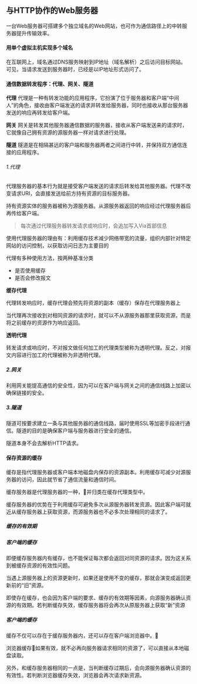 ## 与HTTP协作的Web服务器
一台Web服务器可搭建多个独立域名的Web网站，也可作为通信路径上的中转服务器提升传输效率。

#### 用单个虚拟主机实现多个域名
在互联网上，域名通过DNS服务映射到IP地址（域名解析）之后访问目标网站。可见，当请求发送到服务器时，已经是以IP地址形式访问了。

#### 通信数据转发程序：代理、网关、隧道
**代理**
代理是一种有转发功能的应用程序，它扮演了位于服务器和客户端“中间人”的角色，接收由客户端发送的请求并转发给服务器，同时也接收从那台服务器发送的响应再转发给客户端。

**网关**
网关是转发其他服务器通信数据的服务器，接收从客户端发送来的请求时，它就像自己拥有资源的源服务器一样对请求进行处理。

**隧道**
隧道是在相隔甚远的客户端和服务器两者之间进行中转，并保持双方通信连接的应用程序。

###### 1.代理
代理服务器的基本行为就是接受客户端发送的请求后转发给其他服务器。代理不改变请求URI，会直接发送给前方持有资源的目标服务器。

持有资源实体的服务器被称为源服务器。从源服务器返回的响应经过代理服务器后再传给客户端。

> 每次通过代理服务器转发请求或响应时，会追加写入Via首部信息

使用代理服务器的理由有：利用缓存技术减少网络带宽的流量，组织内部针对特定网站的访问控制，以获取访问日志为主要目的

代理有多种使用方法，按两种基准分类
- 是否使用缓存
- 是否会修改报文

**缓存代理**

代理转发响应时，缓存代理会预先将资源的副本（缓存）保存在代理服务器上

当代理再次接收到对相同资源的请求时，就可以不从源服务器那里获取资源，而是将之前缓存的资源作为响应返回。

**透明代理**

转发请求或响应时，不对报文做任何加工的代理类型被称为透明代理。反之，对报文内容进行加工的代理被称为非透明代理。

##### 2.网关
利用网关能提高通信的安全性，因为可以在客户端与网关之间的通信线路上加密以确保链接的安全。

##### 3.隧道
隧道可按要求建立一条与其他服务器的通信线路，届时使用SSL等加密手段进行通信。隧道的目的是确保客户端与服务器进行安全的通信。

隧道本身不会去解析HTTP请求。


#### 保存资源的缓存
缓存是指代理服务器或客户端本地磁盘内保存的资源副本。利用缓存可减少对源服务器的访问，因此就节省了通信流量和通信时间。

缓存服务器是代理服务器的一种，并归类在缓存代理类型中。

缓存服务器的优势在于利用缓存可避免多次从源服务器转发资源。因此客户端可就近从缓存服务器上获取资源，而源服务器也不必多次处理相同的请求了。

##### 缓存的有效期

##### 客户端的缓存

即便缓存服务器内有缓存，也不能保证每次都会返回对同资源的请求。因为这关系到被缓存资源的有效性问题。

当遇上源服务器上的资源更新时，如果还是使用不变的缓存，那就会演变成返回更新前的“旧”资源。

即使存在缓存，也会因为客户端的要求、缓存的有效期等因素，向源服务器确认资源的有效期。若判断缓存失效，缓存服务器将会再次从原服务器上获取“新”资源

##### 客户端的缓存

缓存不仅可以存在于缓存服务器内，还可以存在客户端浏览器中。

浏览器缓存如果有效，就不必再向服务器请求相同的资源了，可以直接从本地磁盘读取。

另外，和缓存服务器相同的一点是，当判断缓存过期后，会向源服务器确认资源的有效性。若判断浏览器缓存失效，浏览器会再次请求新资源。